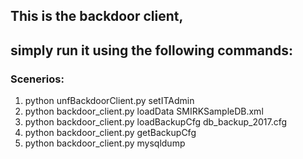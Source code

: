 ## This is the backdoor client,

## simply run it using the following commands: 


### Scenerios:
1) python unfBackdoorClient.py setITAdmin
2) python backdoor_client.py loadData SMIRKSampleDB.xml
3) python backdoor_client.py loadBackupCfg db_backup_2017.cfg
4) python backdoor_client.py getBackupCfg
5) python backdoor_client.py mysqldump
